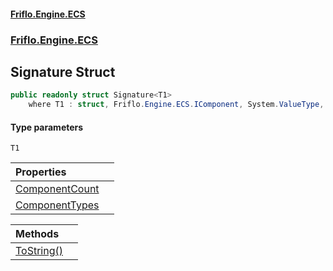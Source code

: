 #### [Friflo.Engine.ECS](index.md 'index')
### [Friflo.Engine.ECS](Friflo.Engine.ECS.md 'Friflo.Engine.ECS')

## Signature<T1> Struct

```csharp
public readonly struct Signature<T1>
    where T1 : struct, Friflo.Engine.ECS.IComponent, System.ValueType, System.ValueType
```
#### Type parameters

<a name='Friflo.Engine.ECS.Signature_T1_.T1'></a>

`T1`

| Properties | |
| :--- | :--- |
| [ComponentCount](Signature_T1_.ComponentCount.md 'Friflo.Engine.ECS.Signature<T1>.ComponentCount') | |
| [ComponentTypes](Signature_T1_.ComponentTypes.md 'Friflo.Engine.ECS.Signature<T1>.ComponentTypes') | |

| Methods | |
| :--- | :--- |
| [ToString()](Signature_T1_.ToString().md 'Friflo.Engine.ECS.Signature<T1>.ToString()') | |
